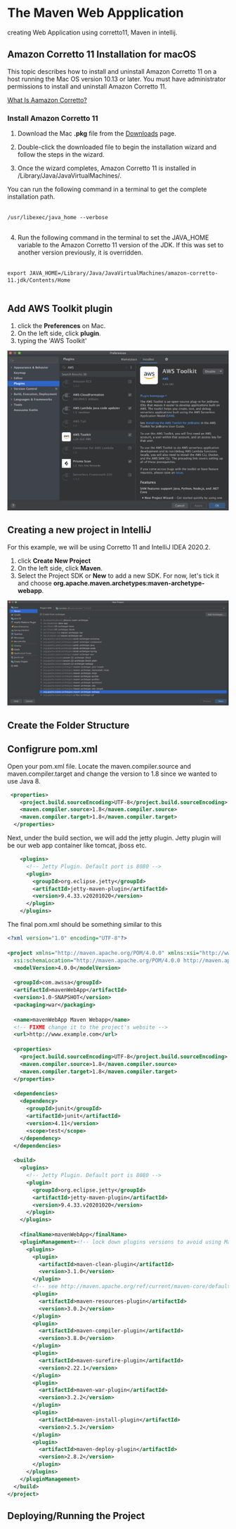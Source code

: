 # The Maven Web Appplication   
creating Web Application using corretto11, Maven in intellij.
 
## Amazon Corretto 11 Installation for macOS
This topic describes how to install and uninstall Amazon Corretto 11 on a host running the Mac OS version 10.13 or later. You must have administrator permissions to install and uninstall Amazon Corretto 11.

[What Is Aamazon Corretto?](https://aws.amazon.com/ko/corretto)

### Install Amazon Corretto 11
1. Download the Mac **.pkg** file from the [Downloads](https://docs.aws.amazon.com/corretto/latest/corretto-11-ug/downloads-list.html) page.

2. Double-click the downloaded file to begin the installation wizard and follow the steps in the wizard.

3. Once the wizard completes, Amazon Corretto 11 is installed in /Library/Java/JavaVirtualMachines/.

You can run the following command in a terminal to get the complete installation path.

<pre>
<code>
/usr/libexec/java_home --verbose
</code>
</pre>

4. Run the following command in the terminal to set the JAVA_HOME variable to the Amazon Corretto 11 version of the JDK. If this was set to another version previously, it is overridden.

<pre>
<code>
export JAVA_HOME=/Library/Java/JavaVirtualMachines/amazon-corretto-11.jdk/Contents/Home
</code>
</pre>


## Add AWS Toolkit plugin 
1. click the **Preferences** on Mac.
2. On the left side, click **plugin**.
3. typing the 'AWS Toolkit'

![0.AWS Toolkit](./images/0.AWS%20Toolkit.png)
 
## Creating a new project in IntelliJ

For this example, we will be using Corretto 11 and IntelliJ IDEA 2020.2.
1. click **Create New Project**
2. On the left side, click **Maven**. 
3. Select the Project SDK or **New** to add a new SDK. For now, let's tick it and choose **org.apache.maven.archetypes:maven-archetype-webapp**.

![1. New project](./images/1.png)

## Create the Folder Structure

## Configrure pom.xml

Open your pom.xml file. Locate the maven.compiler.source and maven.compiler.target and change the version to 1.8 since we wanted to use Java 8.

```xml
 <properties>
    <project.build.sourceEncoding>UTF-8</project.build.sourceEncoding>
    <maven.compiler.source>1.8</maven.compiler.source>
    <maven.compiler.target>1.8</maven.compiler.target>
  </properties>
```

Next, under the build section, we will add the jetty plugin. Jetty plugin will be our web app container like tomcat, jboss etc.

```xml
    <plugins>
      <!-- Jetty Plugin. Default port is 8080 -->
      <plugin>
        <groupId>org.eclipse.jetty</groupId>
        <artifactId>jetty-maven-plugin</artifactId>
        <version>9.4.33.v20201020</version>
      </plugin>
    </plugins>
```

The final pom.xml should be something similar to this

```xml
<?xml version="1.0" encoding="UTF-8"?>

<project xmlns="http://maven.apache.org/POM/4.0.0" xmlns:xsi="http://www.w3.org/2001/XMLSchema-instance"
  xsi:schemaLocation="http://maven.apache.org/POM/4.0.0 http://maven.apache.org/xsd/maven-4.0.0.xsd">
  <modelVersion>4.0.0</modelVersion>

  <groupId>com.awssa</groupId>
  <artifactId>mavenWebApp</artifactId>
  <version>1.0-SNAPSHOT</version>
  <packaging>war</packaging>

  <name>mavenWebApp Maven Webapp</name>
  <!-- FIXME change it to the project's website -->
  <url>http://www.example.com</url>

  <properties>
    <project.build.sourceEncoding>UTF-8</project.build.sourceEncoding>
    <maven.compiler.source>1.8</maven.compiler.source>
    <maven.compiler.target>1.8</maven.compiler.target>
  </properties>

  <dependencies>
    <dependency>
      <groupId>junit</groupId>
      <artifactId>junit</artifactId>
      <version>4.11</version>
      <scope>test</scope>
    </dependency>
  </dependencies>

  <build>
    <plugins>
      <!-- Jetty Plugin. Default port is 8080 -->
      <plugin>
        <groupId>org.eclipse.jetty</groupId>
        <artifactId>jetty-maven-plugin</artifactId>
        <version>9.4.33.v20201020</version>
      </plugin>
    </plugins>

    <finalName>mavenWebApp</finalName>
    <pluginManagement><!-- lock down plugins versions to avoid using Maven defaults (may be moved to parent pom) -->
      <plugins>
        <plugin>
          <artifactId>maven-clean-plugin</artifactId>
          <version>3.1.0</version>
        </plugin>
        <!-- see http://maven.apache.org/ref/current/maven-core/default-bindings.html#Plugin_bindings_for_war_packaging -->
        <plugin>
          <artifactId>maven-resources-plugin</artifactId>
          <version>3.0.2</version>
        </plugin>
        <plugin>
          <artifactId>maven-compiler-plugin</artifactId>
          <version>3.8.0</version>
        </plugin>
        <plugin>
          <artifactId>maven-surefire-plugin</artifactId>
          <version>2.22.1</version>
        </plugin>
        <plugin>
          <artifactId>maven-war-plugin</artifactId>
          <version>3.2.2</version>
        </plugin>
        <plugin>
          <artifactId>maven-install-plugin</artifactId>
          <version>2.5.2</version>
        </plugin>
        <plugin>
          <artifactId>maven-deploy-plugin</artifactId>
          <version>2.8.2</version>
        </plugin>
      </plugins>
    </pluginManagement>
  </build>
</project>
```


## Deploying/Running the Project

